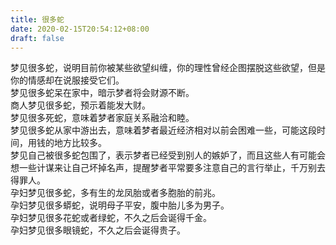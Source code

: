 ```yaml
---
title: 很多蛇
date: 2020-02-15T20:54:12+08:00
draft: false
---
```


梦见很多蛇，说明目前你被某些欲望纠缠，你的理性曾经企图摆脱这些欲望，但是你的情感却在说服接受它们。<br>
梦见很多蛇呆在家中，暗示梦者将会财源不断。<br>
商人梦见很多蛇，预示着能发大财。<br>
梦见很多死蛇，意味着梦者家庭关系融洽和睦。<br>
梦见很多蛇从家中游出去，意味着梦者最近经济相对以前会困难一些，可能这段时间，用钱的地方比较多。<br>
梦见自己被很多蛇包围了，表示梦者已经受到别人的嫉妒了，而且这些人有可能会想一些计谋来让自己坏掉名声，提醒梦者平常要多注意自己的言行举止，千万别去得罪人。<br>
孕妇梦见很多蛇，多有生的龙凤胎或者多胞胎的前兆。<br>
孕妇梦见很多蟒蛇，说明母子平安，腹中胎儿多为男子。<br>
孕妇梦见很多花蛇或者绿蛇，不久之后会诞得千金。<br>
孕妇梦见很多眼镜蛇，不久之后会诞得贵子。<br>
